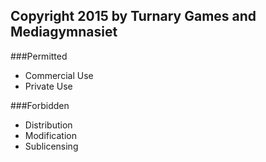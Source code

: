 Copyright 2015 by Turnary Games and Mediagymnasiet
---

###Permitted
- Commercial Use 
- Private Use 

###Forbidden
- Distribution
- Modification
- Sublicensing
